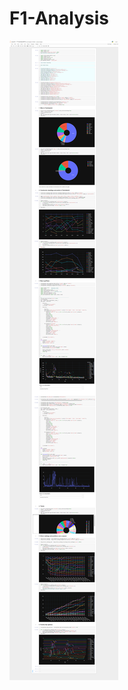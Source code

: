# F1-Analysis

![Alt text](https://raw.githubusercontent.com/frax0n/F1-Analysis/Frax/images/screencapture-localhost-8888-notebooks-F1TurboHybridPCA-ipynb-2021-08-19-23_14_37.png "F1 PCA")
